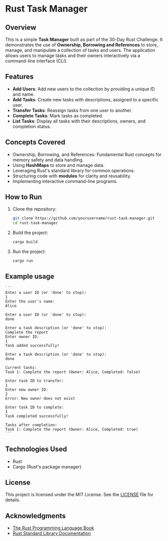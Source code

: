 # Rust Task Manager

## Overview

This is a simple **Task Manager** built as part of the 30-Day Rust Challenge. It demonstrates the use of **Ownership, Borrowing and References** to store, manage, and manipulate a collection of tasks and users. The application allows users to manage tasks and their owners interactively via a command-line interface (CLI).


## Features

- **Add Users**: Add new users to the collection by providing a unique ID and name.
- **Add Tasks**: Create new tasks with descriptions, assigned to a specific user.
- **Transfer Tasks**: Reassign tasks from one user to another.
- **Complete Tasks**: Mark tasks as completed.
- **List Tasks**: Display all tasks with their descriptions, owners, and completion status.

## Concepts Covered

- Ownership, Borrowing, and References: Fundamental Rust concepts for memory safety and data handling.
- Using **HashMaps** to store and manage data.
- Leveraging Rust's standard library for common operations.
- Structuring code with **modules** for clarity and reusability.
- Implementing interactive command-line programs.

## How to Run

1. Clone the repository:
    ```bash
    git clone https://github.com/yourusername/rust-task-manager.git
    cd rust-task-manager
    ```
2. Build the project:
    ```bash
    cargo build
    ```
3. Run the project:
    ```bash
    cargo run
    ```

## Example usage
    ```
    Enter a user ID (or 'done' to stop):
    1
    Enter the user's name:
    Alice

    Enter a user ID (or 'done' to stop):
    done

    Enter a task description (or 'done' to stop):
    Complete the report
    Enter owner ID:
    1
    Task added successfully!

    Enter a task description (or 'done' to stop):
    done

    Current tasks:
    Task 1: Complete the report (Owner: Alice, Completed: false)

    Enter task ID to transfer:
    1
    Enter new owner ID:
    2
    Error: New owner does not exist

    Enter task ID to complete:
    1
    Task completed successfully!

    Tasks after completion:
    Task 1: Complete the report (Owner: Alice, Completed: true)
    ```

## Technologies Used
- Rust
- Cargo (Rust's package manager)

## License
This project is licensed under the MIT License. See the [LICENSE](LICENSE) file for details.

## Acknowledgments
- [The Rust Programming Language Book](https://doc.rust-lang.org/book/)
- [Rust Standard Library Documentation](https://doc.rust-lang.org/std/)